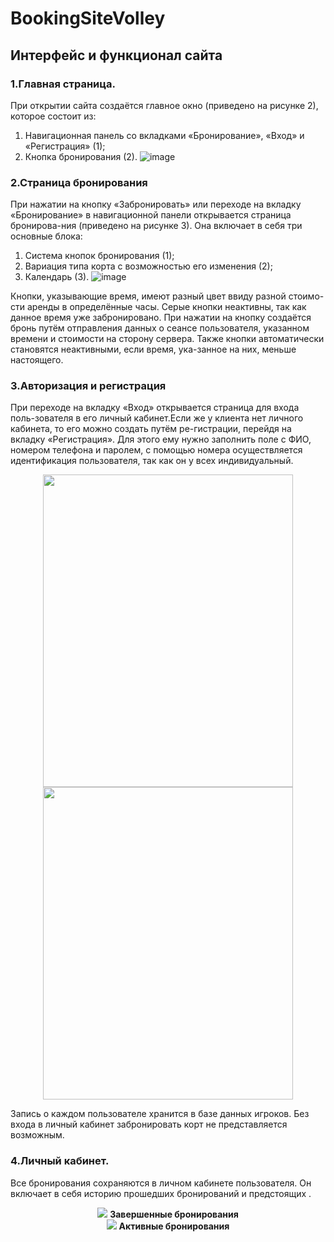 # BookingSiteVolley

## Интерфейс и функционал сайта

### 1.Главная страница.

При открытии сайта создаётся главное окно (приведено на 
рисунке 2), которое состоит из:
1.	Навигационная панель со вкладками «Бронирование», «Вход» и «Регистрация» (1);
2.	Кнопка бронирования (2).
![image](https://github.com/user-attachments/assets/d55a931f-8fdd-4389-ba45-b181816b07a5)


### 2.Страница бронирования

При нажатии на кнопку «Забронировать» или переходе на вкладку «Бронирование» в навигационной панели открывается страница бронирова-ния (приведено на рисунке 3). Она включает в себя три основные блока:
1.	Система кнопок бронирования (1);
2.	Вариация типа корта с возможностью его изменения (2);
3.	Календарь (3).
![image](https://github.com/user-attachments/assets/482aa638-92fb-4820-b232-bb3b52bfc3ec)

Кнопки, указывающие время, имеют разный цвет ввиду разной стоимо-сти аренды в определённые часы. Серые кнопки неактивны, так как данное время уже забронировано. При нажатии на кнопку создаётся бронь путём отправления данных о сеансе пользователя, указанном времени и стоимости на сторону сервера. Также кнопки автоматически становятся неактивными, если время, ука-занное на них, меньше настоящего. 


### 3.Авторизация и регистрация

При переходе на вкладку «Вход» открывается страница для входа поль-зователя в его личный кабинет.Если же у клиента нет личного кабинета, то его можно создать путём ре-гистрации, перейдя на вкладку «Регистрация». Для этого ему нужно заполнить поле с ФИО, номером телефона и паролем, с помощью номера осуществляется идентификация пользователя, так как он у всех индивидуальный.

<div align="center" > 
  <img width="400" height="500" src="https://github.com/user-attachments/assets/1626674f-4300-4d6c-9801-f5384bd48025" hspace="40" >
  <img width="400" height="500" src="https://github.com/user-attachments/assets/195c9ba1-b0ad-47a2-afbe-f4eb9a6d49a4">
</div>

Запись о каждом пользователе хранится в базе данных игроков. Без входа в личный кабинет забронировать корт не представляется возможным. 


### 4.Личный кабинет.

Все бронирования сохраняются в личном кабинете пользователя. Он включает в себя историю прошедших бронирований и предстоящих .
<div align="center">
  <img src="https://github.com/user-attachments/assets/5dce4edc-840b-4051-b96b-91b6049655eb" />
  <b> Завершенные бронирования </b>
</div>
<div align="center">
  <img src="https://github.com/user-attachments/assets/c17e6a13-5a39-46f3-8f13-a89606f27fda" />
  <b>Активные бронирования </b>
</div>


